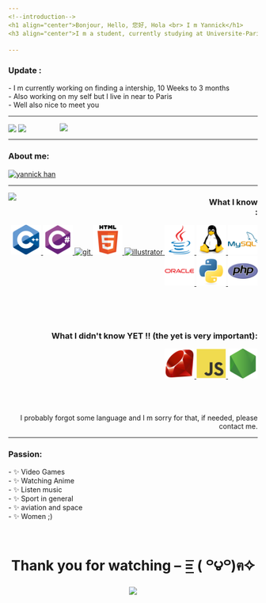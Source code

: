 ```yaml
---
<!--introduction-->
<h1 align="center">Bonjour, Hello, 您好, Hola <br> I m Yannick</h1>
<h3 align="center">I m a student, currently studying at Universite-Paris-Saclay (BUT 2), also searching some Gundarium.(Joke)</h3>

--- 
```


<h3>Update :</h3>
<p>
  - I m currently working on finding a intership, 10 Weeks to 3 months <br>
  - Also working on my self but I live in near to Paris <br>
  - Well also nice to meet you <br>
</p>

---
<!--statistique-->
<img align="right" src= "https://www.gifcen.com/wp-content/uploads/2022/06/lofi-gif-5.gif" width="400">
<!--<img align="right" src = "https://wallpaperaccess.com/full/775140.gif" width="400">-->
<div align="left">
  <img align="center" src = "https://github-readme-stats.vercel.app/api/top-langs/?username=Minyth&theme=react&layout=compact" width="400">
  <img align="center" src = "http://github-readme-streak-stats.herokuapp.com?user=Minyth&theme=react&date_format=M%20j%5B%2C%20Y%5D" width="400">
</div>

---
<!--contact-->

<h3 align="left">About me:</h3>
<a href="https://www.linkedin.com/in/yannick-han-1a38b6270/" target="blank"><img align="center" src="https://raw.githubusercontent.com/rahuldkjain/github-profile-readme-generator/master/src/images/icons/Social/linked-in-alt.svg" alt="yannick han" height="30" width="40" /></a>

---
<!--langage-->

<img align="left" src= "https://media1.tenor.com/m/H--LhoCNZT4AAAAC/86anime-eighty-six.gif" width="400">
<div align="right">
  <h3>What I know :</h3>
  <p> 
    <a href="https://www.w3schools.com/cpp/" target="_blank" rel="noreferrer"> <img src="https://raw.githubusercontent.com/devicons/devicon/master/icons/cplusplus/cplusplus-original.svg" alt="cplusplus" width="60" height="60"/> </a> 
    <a href="https://www.w3schools.com/cs/" target="_blank" rel="noreferrer"> <img src="https://raw.githubusercontent.com/devicons/devicon/master/icons/csharp/csharp-original.svg" alt="csharp" width="60" height="60"/> </a> 
    <a href="https://git-scm.com/" target="_blank" rel="noreferrer"> <img src="https://www.vectorlogo.zone/logos/git-scm/git-scm-icon.svg" alt="git" width="60" height="60"/> </a> 
    <a href="https://www.w3.org/html/" target="_blank" rel="noreferrer"> <img src="https://raw.githubusercontent.com/devicons/devicon/master/icons/html5/html5-original-wordmark.svg" alt="html5" width="60" height="60"/> </a> 
    <a href="https://www.adobe.com/in/products/illustrator.html" target="_blank" rel="noreferrer"> <img src="https://www.vectorlogo.zone/logos/adobe_illustrator/adobe_illustrator-icon.svg" alt="illustrator" width="60" height="60"/> </a>
    <a href="https://www.java.com" target="_blank" rel="noreferrer"> <img src="https://raw.githubusercontent.com/devicons/devicon/master/icons/java/java-original.svg" alt="java" width="60" height="60"/> </a> 
    <a href="https://www.linux.org/" target="_blank" rel="noreferrer"> <img src="https://raw.githubusercontent.com/devicons/devicon/master/icons/linux/linux-original.svg" alt="linux" width="60" height="60"/> </a> 
    <a href="https://www.mysql.com/" target="_blank" rel="noreferrer"> <img src="https://raw.githubusercontent.com/devicons/devicon/master/icons/mysql/mysql-original-wordmark.svg" alt="mysql" width="60" height="60"/> </a> 
    <a href="https://www.oracle.com/" target="_blank" rel="noreferrer"> <img src="https://raw.githubusercontent.com/devicons/devicon/master/icons/oracle/oracle-original.svg" alt="oracle" width="60" height="60"/> </a> 
    <a href="https://www.python.org" target="_blank" rel="noreferrer"> <img src="https://raw.githubusercontent.com/devicons/devicon/master/icons/python/python-original.svg" alt="python" width="60" height="60"/> </a>
    <a href="https://www.php.net/" target="_blank" rel="noreferrer"> <img src="https://raw.githubusercontent.com/devicons/devicon/master/icons/php/php-original.svg" alt="php" width="60" height="60"/> </a>
  </p>
</div>
<br>
<br>
<br>
<div align="right">
  <h3>What I didn't know YET !! (the yet is very important):</h3>
  <p> 
    <a href="https://www.w3schools.com/ruby/" target="_blank" rel="noreferrer"> <img src="https://raw.githubusercontent.com/devicons/devicon/master/icons/ruby/ruby-original.svg" alt="ruby" width="60" height="60"/> </a> 
    <a href="https://www.w3schools.com/js/" target="_blank" rel="noreferrer"> <img src="https://raw.githubusercontent.com/devicons/devicon/master/icons/javascript/javascript-original.svg" alt="javascript" width="60" height="60"/> </a> 
    <a href="https://nodejs.org/" target="_blank" rel="noreferrer"> <img src="https://raw.githubusercontent.com/devicons/devicon/master/icons/nodejs/nodejs-original.svg" alt="nodejs" width="60" height="60"/> </a> 
    <br>
    <br>
    <br>
    <br>
    <br>
    I probably forgot some language and I m sorry for that, if needed, please contact me.
  </p>
</div>

---

<h3 align="left">Passion:</h3>
<p align="left">
    - ✨ Video Games <br>
    - ✨ Watching Anime <br>
    - ✨ Listen music <br>
    - ✨ Sport in general <br>
    - ✨ aviation and space <br>
    - ✨ Women ;) <br>
</p>
<br>
<h1 align="center">Thank you for watching – =͟͟͞͞ ( ꒪౪꒪)ฅ✧</h1>
<p align="center">
  <img src="https://media1.tenor.com/m/yI4WbstEPDMAAAAC/86anime-eighty-six.gif" width="600">
</p>


